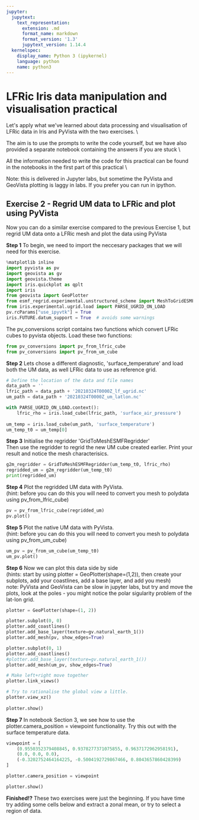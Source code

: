 ```yaml
---
jupyter:
  jupytext:
    text_representation:
      extension: .md
      format_name: markdown
      format_version: '1.3'
      jupytext_version: 1.14.4
  kernelspec:
    display_name: Python 3 (ipykernel)
    language: python
    name: python3
---
```


<!-- #region tags=[] -->
# LFRic Iris data manipulation and visualisation practical

Let's apply what we've learned about data processing and visualisation of LFRic data in Iris and PyVista with the two exercises. \

The aim is to use the prompts to write the code yourself, but we have also provided a separate notebook containing the answers if you are stuck \

All the information needed to write the code for this practical can be found in the notebooks in the first part of this practical \

Note: this is delivered in Jupyter labs, but sometime the PyVista and GeoVista plotting is laggy in labs. If you prefer you can run in ipython.


<!-- #endregion -->

## Exercise 2 - Regrid UM data to LFRic and plot using PyVista


Now you can do a similar exercise compared to the previous Exercise 1, but regrid UM data onto a LFRic mesh and plot the data using PyVista


**Step 1** To begin, we need to import the neccesary packages that we will need for this exercise.

```python
%matplotlib inline
import pyvista as pv
import geovista as gv
import geovista.theme
import iris.quickplot as qplt
import iris
from geovista import GeoPlotter
from esmf_regrid.experimental.unstructured_scheme import MeshToGridESMFRegridder, GridToMeshESMFRegridder
from iris.experimental.ugrid.load import PARSE_UGRID_ON_LOAD
pv.rcParams["use_ipyvtk"] = True
iris.FUTURE.datum_support = True  # avoids some warnings
```

The pv_conversions script contains two functions which convert LFRic cubes to pyvista objects. Load these two functions:

```python
from pv_conversions import pv_from_lfric_cube
from pv_conversions import pv_from_um_cube
```

**Step 2** Lets chose a different diagnostic, 'surface_temperature' and load both the UM data, as well LFRic data to use as reference grid.

```python
# Define the location of the data and file names
data_path = ''
lfric_path = data_path + '20210324T0000Z_lf_ugrid.nc'
um_path = data_path + '20210324T0000Z_um_latlon.nc'

with PARSE_UGRID_ON_LOAD.context():
    lfric_rho = iris.load_cube(lfric_path, 'surface_air_pressure')
    
um_temp = iris.load_cube(um_path, 'surface_temperature')
um_temp_t0 = um_temp[0]
```

**Step 3** Initialise the regridder 'GridToMeshESMFRegridder' \
Then use the regridder to regrid the new UM cube created earlier. Print your result and notice the mesh characterisics.

```python
g2m_regridder = GridToMeshESMFRegridder(um_temp_t0, lfric_rho)
regridded_um = g2m_regridder(um_temp_t0)
print(regridded_um)
```

**Step 4** Plot the regridded UM data with PyVista. \
(hint: before you can do this you will need to convert you mesh to polydata using pv_from_lfric_cube)

```python
pv = pv_from_lfric_cube(regridded_um)
pv.plot()
```

**Step 5** Plot the native UM data with PyVista. \
(hint: before you can do this you will need to convert you mesh to polydata using pv_from_um_cube)

```python
um_pv = pv_from_um_cube(um_temp_t0)
um_pv.plot()
```

**Step 6** Now we can plot this data side by side \
(hints: start by using plotter = GeoPlotter(shape=(1,2)), then create your subplots, add your coastlines, add a base layer, and add you mesh) \
note: PyVista and GeoVista can be slow in jupyter labs, but try and move the plots, look at the poles - you might notice the polar sigularity problem of the lat-lon grid.

```python
plotter = GeoPlotter(shape=(1, 2))

plotter.subplot(0, 0)
plotter.add_coastlines()
plotter.add_base_layer(texture=gv.natural_earth_1())
plotter.add_mesh(pv, show_edges=True)

plotter.subplot(0, 1)
plotter.add_coastlines()
#plotter.add_base_layer(texture=gv.natural_earth_1())
plotter.add_mesh(um_pv, show_edges=True)

# Make left+right move together
plotter.link_views()

# Try to rationalise the global view a little.
plotter.view_xz()
    
plotter.show()
```

**Step 7** In notebook Section 3, we see how to use the plotter.camera_position = viewpoint functionality. Try this out with the surface temperature data. 

```python
viewpoint = [
    (0.9550352379408845, 0.9378277371075855, 0.9637172962958191),
    (0.0, 0.0, 0.0),
    (-0.3202752464164225, -0.5004192729867466, 0.8043657860428399)
]

plotter.camera_position = viewpoint

plotter.show()
```

**Finished!?** These two exercises were just the beginning. If you have time try adding some cells below and extract a zonal mean, or try to select a region of data. 
